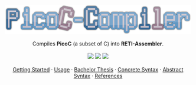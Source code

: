 <p align="center">
</p>

<div align="center">
  <a href="https://github.com/matthejue/PicoC-Compiler">
    <img src="./doc/logo.png" alt="Logo" height="80px">
  </a>
  <p align="center">
    Compiles <strong>PicoC</strong> (a subset of C) into <strong>RETI-Assembler</strong>.
    <br />
    <br />
    <a href="./LICENSE"><img src="https://img.shields.io/github/license/matthejue/PicoC-Compiler.svg"></a>
    <img src="https://img.shields.io/badge/Maintained%3F-yes-green.svg">
    <img height="20px" src="http://ForTheBadge.com/images/badges/made-with-python.svg">
    <br />
    <br />
    <a href="./doc/getting_started.md">Getting Started</a>
    ·
    <a href="./doc/help-page.txt">Usage</a>
    ·
    <a href="https://github.com/matthejue/Bachelorarbeit">Bachelor Thesis</a>
    ·
    <a href="./src/concrete_syntax.lark/">Concrete Syntax</a>
    ·
    <a href="./doc/abstract_syntax.txt">Abstract Syntax</a>
    ·
    <a href="./doc/references.md">References</a>
  </p>
</div>
